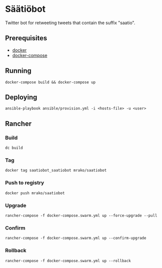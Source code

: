 # Säätiöbot

Twitter bot for retweeting tweets that contain the suffix "saatio".

## Prerequisites

* [docker](http://docker.io/)
* [docker-compose](https://docs.docker.com/compose/)

## Running

    docker-compose build && docker-compose up

## Deploying

    ansible-playbook ansible/provision.yml -i <hosts-file> -u <user>


## Rancher

### Build

    dc build

### Tag

    docker tag saatiobot_saatiobot mrako/saatiobot

### Push to registry

    docker push mrako/saatiobot

### Upgrade

    rancher-compose -f docker-compose.swarm.yml up --force-upgrade --pull

### Confirm

    rancher-compose -f docker-compose.swarm.yml up --confirm-upgrade

### Rollback

    rancher-compose -f docker-compose.swarm.yml up --rollback

